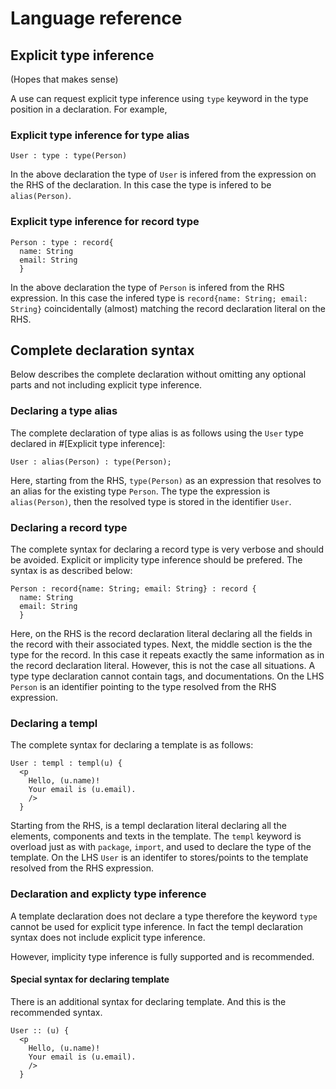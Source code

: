 # Language reference

## Explicit type inference

(Hopes that makes sense)

A use can request explicit type inference using `type` keyword in
the type position in a declaration. For example,

### Explicit type inference for type alias

```
User : type : type(Person)
```
In the above declaration the type of `User` is infered from the expression
on the RHS of the declaration.
In this case the type is infered to be `alias(Person)`.

### Explicit type inference for record type

```
Person : type : record{
  name: String
  email: String
  }
```
In the above declaration the type of `Person` is infered from the RHS
expression. In this case the infered type is `record{name: String; email: String}`
coincidentally (almost) matching the record declaration literal on the RHS. 

## Complete declaration syntax

Below describes the complete declaration without omitting any optional
parts and not including explicit type inference.

### Declaring a type alias

The complete declaration of type alias is as follows using the `User`
type declared in #[Explicit type inference]:

```
User : alias(Person) : type(Person);
```

Here, starting from the RHS, `type(Person)` as an expression that resolves
to an alias for the existing type `Person`. The type the expression is `alias(Person)`,
then the resolved type is stored in the identifier `User`.

### Declaring a record type

The complete syntax for declaring a record type is very verbose and should
be avoided. Explicit or implicity type inference should be prefered.
The syntax is as described below:

```
Person : record{name: String; email: String} : record {
  name: String
  email: String
  }
```

Here, on the RHS is the record declaration literal declaring all the fields
in the record with their associated types. Next, the middle section is the
the type for the record. In this case it repeats exactly the same information
as in the record declaration literal. However, this is not the case all
situations. A type type declaration cannot contain tags, and documentations.
On the LHS `Person` is an identifier pointing to the type resolved from the
RHS expression.

### Declaring a templ

The complete syntax for declaring a template is as follows:

```
User : templ : templ(u) {
  <p
    Hello, (u.name)!
    Your email is (u.email).
    />
  }
```

Starting from the RHS, is a templ declaration literal declaring all the
elements, components and texts in the template. The `templ` keyword is
overload just as with `package`, `import`, and used to declare the type
of the template. On the LHS `User` is an identifer to stores/points to
the template resolved from the RHS expression.

### Declaration and explicty type inference

A template declaration does not declare a type therefore the keyword `type`
cannot be used for explicit type inference. In fact the templ declaration
syntax does not include explicit type inference.

However, implicity type inference is fully supported and is recommended.

#### Special syntax for declaring template

There is an additional syntax for declaring template. And this is the
recommended syntax.

```
User :: (u) {
  <p
    Hello, (u.name)!
    Your email is (u.email).
    />
  }
```
